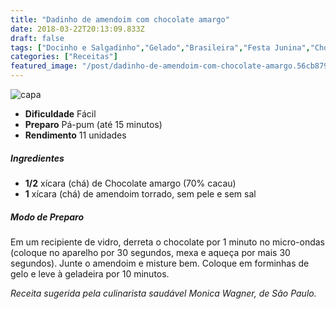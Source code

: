 ```yaml
---
title: "Dadinho de amendoim com chocolate amargo"
date: 2018-03-22T20:13:09.833Z
draft: false
tags: ["Docinho e Salgadinho","Gelado","Brasileira","Festa Junina","Chocolate amargo","Oleaginosas","Receitas","Receitas com chocolate","Receitas rápidas","Receitas simples e fáceis"]
categories: ["Receitas"]
featured_image: "/post/dadinho-de-amendoim-com-chocolate-amargo.56cb8790.jpeg"
---
```


![capa](/post/dadinho-de-amendoim-com-chocolate-amargo.56cb8790.jpeg)

*   **Dificuldade** Fácil
*   **Preparo** Pá-pum (até 15 minutos)
*   **Rendimento** 11 unidades

##### Ingredientes

*   **1/2** xícara (chá) de Chocolate amargo (70% cacau)
*   **1** xícara (chá) de amendoim torrado, sem pele e sem sal

##### Modo de Preparo

Em um recipiente de vidro, derreta o chocolate por 1 minuto no micro-ondas (coloque no aparelho por 30 segundos, mexa e aqueça por mais 30 segundos). Junte o amendoim e misture bem. Coloque em forminhas de gelo e leve à geladeira por 10 minutos.

_Receita sugerida pela culinarista saudável Monica Wagner, de São Paulo._

